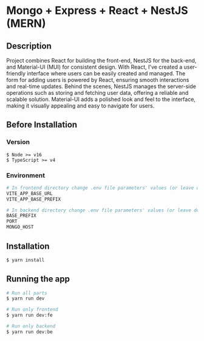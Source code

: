 # Mongo + Express + React + NestJS (MERN)

## Description
Project combines React for building the front-end, NestJS for the back-end, and Material-UI (MUI) for consistent design. With React, I've created a user-friendly interface where users can be easily created and managed. The form for adding users is powered by React, ensuring smooth interactions and real-time updates. Behind the scenes, NestJS manages the server-side operations such as storing and fetching user data, offering a reliable and scalable solution. Material-UI adds a polished look and feel to the interface, making it visually appealing and easy to navigate for users.

## Before Installation

### Version

```
$ Node >= v16
$ TypeScript >= v4
```

### Environment
```bash
# In frontend directory change .env file parameters' values (or leave default ones)
VITE_APP_BASE_URL
VITE_APP_BASE_PREFIX

# In backend directory change .env file parameters' values (or leave default ones)
BASE_PREFIX
PORT
MONGO_HOST
```

## Installation

```bash
$ yarn install
```

## Running the app

```bash
# Run all parts
$ yarn run dev

# Run only frontend
$ yarn run dev:fe

# Run only backend
$ yarn run dev:be
```
